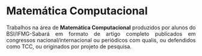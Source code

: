 # Matemática Computacional

<p align="Justify">Trabalhos na área de <b>Matemática Computacional</b> produzidos por alunos do BSI/IFMG-Sabará em formato de artigo completo publicados em congressos nacional/internacional ou periódicos com qualis, ou defendidos como TCC, ou originados por projeto de pesquisa.</p>
